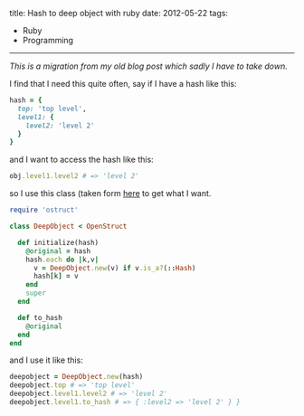title: Hash to deep object with ruby
date: 2012-05-22
tags:
- Ruby
- Programming
---
_This is a migration from my old blog post which sadly I have to take
down._

I find that I need this quite often, say if I have a hash like this:

``` ruby
hash = {
  top: 'top level',
  level1: {
    level2: 'level 2'
  }
}
```
<!-- more -->
and I want to access the hash like this:

``` ruby
obj.level1.level2 # => 'level 2'
```

so I use this class (taken form [here](http://pullmonkey.com/2008/01/06/convert-a-ruby-hash-into-a-class-object) to get what I want.

``` ruby
require 'ostruct'

class DeepObject < OpenStruct

  def initialize(hash)
    @original = hash
    hash.each do |k,v|
      v = DeepObject.new(v) if v.is_a?(::Hash)
      hash[k] = v
    end
    super
  end

  def to_hash
    @original
  end
end
```

and I use it like this:

``` ruby
deepobject = DeepObject.new(hash)
deepobject.top # => 'top level'
deepobject.level1.level2 # => 'level 2'
deepobject.level1.to_hash # => { :level2 => 'level 2' } }
```
